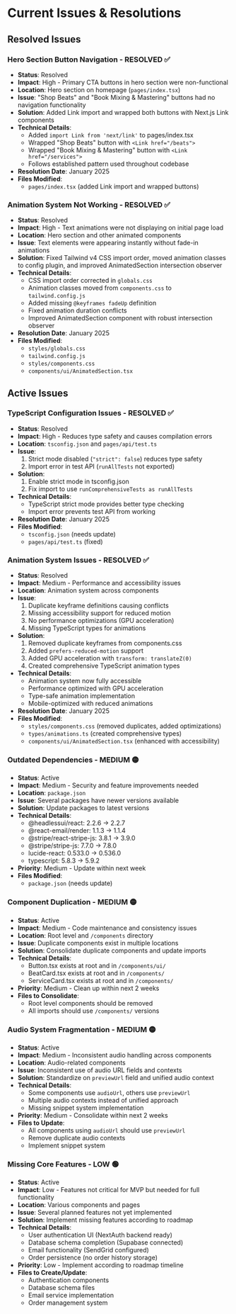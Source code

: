 # Current Issues & Resolutions

## Resolved Issues

### Hero Section Button Navigation - RESOLVED ✅
- **Status**: Resolved
- **Impact**: High - Primary CTA buttons in hero section were non-functional
- **Location**: Hero section on homepage (`pages/index.tsx`)
- **Issue**: "Shop Beats" and "Book Mixing & Mastering" buttons had no navigation functionality
- **Solution**: Added Link import and wrapped both buttons with Next.js Link components
- **Technical Details**: 
  - Added `import Link from 'next/link'` to pages/index.tsx
  - Wrapped "Shop Beats" button with `<Link href="/beats">`
  - Wrapped "Book Mixing & Mastering" button with `<Link href="/services">`
  - Follows established pattern used throughout codebase
- **Resolution Date**: January 2025
- **Files Modified**: 
  - `pages/index.tsx` (added Link import and wrapped buttons)

### Animation System Not Working - RESOLVED ✅
- **Status**: Resolved
- **Impact**: High - Text animations were not displaying on initial page load
- **Location**: Hero section and other animated components
- **Issue**: Text elements were appearing instantly without fade-in animations
- **Solution**: Fixed Tailwind v4 CSS import order, moved animation classes to config plugin, and improved AnimatedSection intersection observer
- **Technical Details**: 
  - CSS import order corrected in `globals.css`
  - Animation classes moved from `components.css` to `tailwind.config.js`
  - Added missing `@keyframes fadeUp` definition
  - Fixed animation duration conflicts
  - Improved AnimatedSection component with robust intersection observer
- **Resolution Date**: January 2025
- **Files Modified**: 
  - `styles/globals.css`
  - `tailwind.config.js`
  - `styles/components.css`
  - `components/ui/AnimatedSection.tsx`

## Active Issues

### TypeScript Configuration Issues - RESOLVED ✅
- **Status**: Resolved
- **Impact**: High - Reduces type safety and causes compilation errors
- **Location**: `tsconfig.json` and `pages/api/test.ts`
- **Issue**: 
  1. Strict mode disabled (`"strict": false`) reduces type safety
  2. Import error in test API (`runAllTests` not exported)
- **Solution**: 
  1. Enable strict mode in tsconfig.json
  2. Fix import to use `runComprehensiveTests as runAllTests`
- **Technical Details**: 
  - TypeScript strict mode provides better type checking
  - Import error prevents test API from working
- **Resolution Date**: January 2025
- **Files Modified**: 
  - `tsconfig.json` (needs update)
  - `pages/api/test.ts` (fixed)

### Animation System Issues - RESOLVED ✅
- **Status**: Resolved
- **Impact**: Medium - Performance and accessibility issues
- **Location**: Animation system across components
- **Issue**: 
  1. Duplicate keyframe definitions causing conflicts
  2. Missing accessibility support for reduced motion
  3. No performance optimizations (GPU acceleration)
  4. Missing TypeScript types for animations
- **Solution**: 
  1. Removed duplicate keyframes from components.css
  2. Added `prefers-reduced-motion` support
  3. Added GPU acceleration with `transform: translateZ(0)`
  4. Created comprehensive TypeScript animation types
- **Technical Details**: 
  - Animation system now fully accessible
  - Performance optimized with GPU acceleration
  - Type-safe animation implementation
  - Mobile-optimized with reduced animations
- **Resolution Date**: January 2025
- **Files Modified**: 
  - `styles/components.css` (removed duplicates, added optimizations)
  - `types/animations.ts` (created comprehensive types)
  - `components/ui/AnimatedSection.tsx` (enhanced with accessibility)

### Outdated Dependencies - MEDIUM 🟡
- **Status**: Active
- **Impact**: Medium - Security and feature improvements needed
- **Location**: `package.json`
- **Issue**: Several packages have newer versions available
- **Solution**: Update packages to latest versions
- **Technical Details**: 
  - @headlessui/react: 2.2.6 → 2.2.7
  - @react-email/render: 1.1.3 → 1.1.4
  - @stripe/react-stripe-js: 3.8.1 → 3.9.0
  - @stripe/stripe-js: 7.7.0 → 7.8.0
  - lucide-react: 0.533.0 → 0.536.0
  - typescript: 5.8.3 → 5.9.2
- **Priority**: Medium - Update within next week
- **Files Modified**: 
  - `package.json` (needs update)

### Component Duplication - MEDIUM 🟡
- **Status**: Active
- **Impact**: Medium - Code maintenance and consistency issues
- **Location**: Root level and `/components` directory
- **Issue**: Duplicate components exist in multiple locations
- **Solution**: Consolidate duplicate components and update imports
- **Technical Details**: 
  - Button.tsx exists at root and in `/components/ui/`
  - BeatCard.tsx exists at root and in `/components/`
  - ServiceCard.tsx exists at root and in `/components/`
- **Priority**: Medium - Clean up within next 2 weeks
- **Files to Consolidate**: 
  - Root level components should be removed
  - All imports should use `/components/` versions

### Audio System Fragmentation - MEDIUM 🟡
- **Status**: Active
- **Impact**: Medium - Inconsistent audio handling across components
- **Location**: Audio-related components
- **Issue**: Inconsistent use of audio URL fields and contexts
- **Solution**: Standardize on `previewUrl` field and unified audio context
- **Technical Details**: 
  - Some components use `audioUrl`, others use `previewUrl`
  - Multiple audio contexts instead of unified approach
  - Missing snippet system implementation
- **Priority**: Medium - Consolidate within next 2 weeks
- **Files to Update**: 
  - All components using `audioUrl` should use `previewUrl`
  - Remove duplicate audio contexts
  - Implement snippet system

### Missing Core Features - LOW 🟢
- **Status**: Active
- **Impact**: Low - Features not critical for MVP but needed for full functionality
- **Location**: Various components and pages
- **Issue**: Several planned features not yet implemented
- **Solution**: Implement missing features according to roadmap
- **Technical Details**: 
  - User authentication UI (NextAuth backend ready)
  - Database schema completion (Supabase connected)
  - Email functionality (SendGrid configured)
  - Order persistence (no order history storage)
- **Priority**: Low - Implement according to roadmap timeline
- **Files to Create/Update**: 
  - Authentication components
  - Database schema files
  - Email service implementation
  - Order management system 